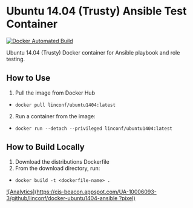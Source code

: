 # Ubuntu 14.04 (Trusty) Ansible Test Container

[![Docker Automated Build](https://img.shields.io/docker/automated/jrottenberg/ffmpeg.svg?maxAge=2592000)](https://hub.docker.com/r/linconf/ubuntu1404/)

Ubuntu 14.04 (Trusty) Docker container for Ansible playbook and role testing.

## How to Use

1. Pull the image from Docker Hub
  - `docker pull linconf/ubuntu1404:latest`
2. Run a container from the image:
  - `docker run --detach --privileged linconf/ubuntu1404:latest`

## How to Build Locally

1. Download the distributions Dockerfile
2. From the download directory, run:
  - `docker build -t <dockerfile-name> .`

[![Analytics](https://cjs-beacon.appspot.com/UA-10006093-3/github/linconf/docker-ubuntu1404-ansible
?pixel)](https://github.com/linconf/docker-test-containers/ubuntu/14.04/)
